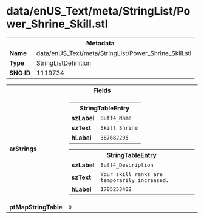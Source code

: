 <h1>data/enUS_Text/meta/StringList/Power_Shrine_Skill.stl</h1><table><tr><th colspan="100%">Metadata</th></tr><tr><td><b>Name</b></td><td>data/enUS_Text/meta/StringList/Power_Shrine_Skill.stl</td></tr><tr><td><b>Type</b></td><td>StringListDefinition</td></tr><tr><td><b>SNO ID</b></td><td>1119734</td></tr></table>

<table><tr><th colspan="100%">Fields</th></tr><tr><td><b>arStrings</b></td><td><table><tr><th colspan="100%">StringTableEntry</th></tr><tr><td><b>szLabel</b></td><td><code>Buff4_Name</code></td></tr><tr><td><b>szText</b></td><td><code>Skill Shrine</code></td></tr><tr><td><b>hLabel</b></td><td><code>387682295</code></td></tr></table>


<table><tr><th colspan="100%">StringTableEntry</th></tr><tr><td><b>szLabel</b></td><td><code>Buff4_Description</code></td></tr><tr><td><b>szText</b></td><td><code>Your skill ranks are temporarily increased.</code></td></tr><tr><td><b>hLabel</b></td><td><code>1705253402</code></td></tr></table>


</td></tr><tr><td><b>ptMapStringTable</b></td><td><code>0</code></td></tr></table>

